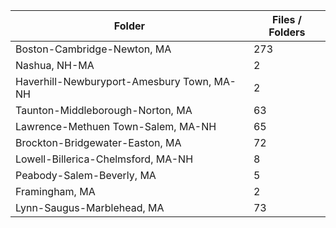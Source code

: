 | Folder                                     |   Files / Folders |
|--------------------------------------------|-------------------|
| Boston-Cambridge-Newton, MA                |               273 |
| Nashua, NH-MA                              |                 2 |
| Haverhill-Newburyport-Amesbury Town, MA-NH |                 2 |
| Taunton-Middleborough-Norton, MA           |                63 |
| Lawrence-Methuen Town-Salem, MA-NH         |                65 |
| Brockton-Bridgewater-Easton, MA            |                72 |
| Lowell-Billerica-Chelmsford, MA-NH         |                 8 |
| Peabody-Salem-Beverly, MA                  |                 5 |
| Framingham, MA                             |                 2 |
| Lynn-Saugus-Marblehead, MA                 |                73 |